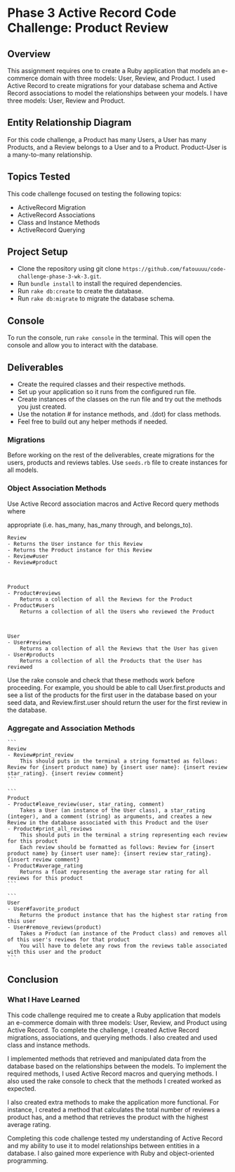 # Phase 3 Active Record Code Challenge: Product Review

## Overview

This assignment requires one to create a Ruby application that models an e-commerce domain with three models: User, Review, and Product. I used Active Record to create migrations for your database schema and Active Record associations to model the relationships between your models. I have three models: User, Review and Product.

## Entity Relationship Diagram

For this code challenge, a Product has many Users, a User has many Products, and a Review belongs to a User and to a Product. Product-User is a many-to-many relationship.

## Topics Tested

This code challenge focused on testing the following topics:

- ActiveRecord Migration
- ActiveRecord Associations
- Class and Instance Methods
- ActiveRecord Querying

## Project Setup

- Clone the repository using git clone `https://github.com/fatouuuu/code-challenge-phase-3-wk-3.git`.
- Run `bundle install` to install the required dependencies.
- Run `rake db:create` to create the database.
- Run `rake db:migrate` to migrate the database schema.

## Console

To run the console, run `rake console` in the terminal. This will open the console and allow you to interact with the database.

## Deliverables

- Create the required classes and their respective methods.
- Set up your application so it runs from the configured run file.
- Create instances of the classes on the run file and try out the methods you just created.
- Use the notation # for instance methods, and .(dot) for class methods.
- Feel free to build out any helper methods if needed.

### Migrations

Before working on the rest of the deliverables, create migrations for the users, products and reviews tables. Use `seeds.rb` file to create instances for all models.

### Object Association Methods

Use Active Record association macros and Active Record query methods where

appropriate (i.e. has_many, has_many through, and belongs_to).

    
    Review
    - Returns the User instance for this Review
    - Returns the Product instance for this Review
    - Review#user
    - Review#product
    

    
    Product
    - Product#reviews
        Returns a collection of all the Reviews for the Product
    - Product#users
        Returns a collection of all the Users who reviewed the Product
    

    
    User
    - User#reviews
        Returns a collection of all the Reviews that the User has given
    - User#products
        Returns a collection of all the Products that the User has reviewed
    

Use the rake console and check that these methods work before proceeding. For
example, you should be able to call User.first.products and see a list of the products for the first user in the database based on your seed data, and Review.first.user should return the user for the first review in the database.

### Aggregate and Association Methods

    ```
    Review
    - Review#print_review
        This should puts in the terminal a string formatted as follows: Review for {insert product name} by {insert user name}: {insert review star_rating}. {insert review comment}
    ```

    ```
    Product
    - Product#leave_review(user, star_rating, comment)
        Takes a User (an instance of the User class), a star_rating (integer), and a comment (string) as arguments, and creates a new Review in the database associated with this Product and the User
    - Product#print_all_reviews
        This should puts in the terminal a string representing each review for this product
        Each review should be formatted as follows: Review for {insert product name} by {insert user name}: {insert review star_rating}. {insert review comment}
    - Product#average_rating
        Returns a float representing the average star rating for all reviews for this product
    ```

    ```
    User
    - User#favorite_product
        Returns the product instance that has the highest star rating from this user
    - User#remove_reviews(product)
        Takes a Product (an instance of the Product class) and removes all of this user's reviews for that product
        You will have to delete any rows from the reviews table associated with this user and the product
    ```

## Conclusion

### What I Have Learned

This code challenge required me to create a Ruby application that models an e-commerce domain with three models: User, Review, and Product using Active Record. To complete the challenge, I created Active Record migrations, associations, and querying methods. I also created and used class and instance methods.

I implemented methods that retrieved and manipulated data from the database based on the relationships between the models. To implement the required methods, I used Active Record macros and querying methods. I also used the rake console to check that the methods I created worked as expected.

I also created extra methods to make the application more functional. For instance, I created a method that calculates the total number of reviews a product has, and a method that retrieves the product with the highest average rating.

Completing this code challenge tested my understanding of Active Record and my ability to use it to model relationships between entities in a database. I also gained more experience with Ruby and object-oriented programming.

